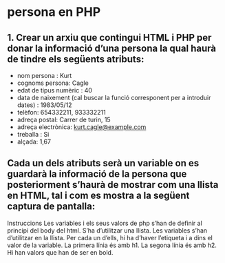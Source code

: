 # persona en PHP


## 1.  Crear un arxiu que contingui HTML i PHP per donar la informació d’una persona la qual haurà de tindre els següents atributs:

* nom persona : Kurt
* cognoms persona: Cagle
* edat de tipus numèric : 40
* data de naixement (cal buscar la funció corresponent per a introduir dates) : 1983/05/12
* telèfon: 654332211, 933332211
* adreça postal: Carrer de turin, 15
* adreça electrònica: kurt.cagle@example.com
* treballa : Si
* alçada: 1,67


## Cada un dels atributs serà un variable on es guardarà la informació de la persona que posteriorment s’haurà de mostrar com una llista en HTML, tal i com es mostra a la següent captura de pantalla:




Instruccions
Les variables i els seus valors de php s’han de definir al principi del body del html.
S’ha d’utilitzar una llista.
Les variables s’han d’utilitzar en la llista.
Per cada un d’ells, hi ha d’haver l’etiqueta i a dins el valor de la variable.
La primera línia és amb h1.
La segona línia és amb h2.
Hi han valors que han de ser en bold.



